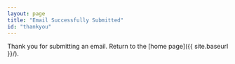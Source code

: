 ```yaml
---
layout: page
title: "Email Successfully Submitted"
id: "thankyou"
---
```


Thank you for submitting an email. Return to the [home page]({{ site.baseurl }}/).